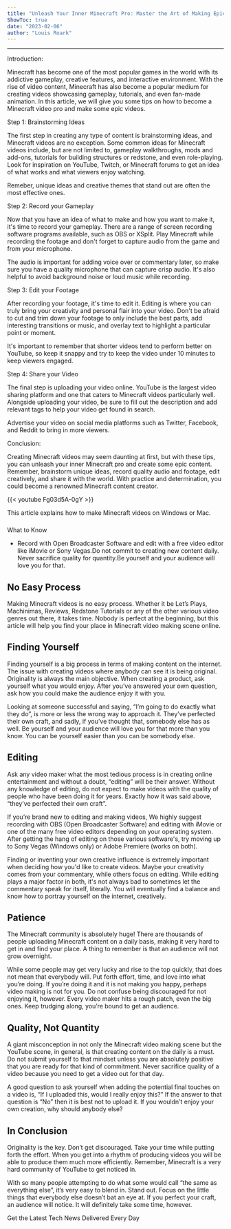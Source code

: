 ```yaml
---
title: "Unleash Your Inner Minecraft Pro: Master the Art of Making Epic Minecraft Videos with These Simple Tips!"
ShowToc: true 
date: "2023-02-06"
author: "Louis Roark"
---
```

*****
Introduction:

Minecraft has become one of the most popular games in the world with its addictive gameplay, creative features, and interactive environment. With the rise of video content, Minecraft has also become a popular medium for creating videos showcasing gameplay, tutorials, and even fan-made animation. In this article, we will give you some tips on how to become a Minecraft video pro and make some epic videos.

Step 1: Brainstorming Ideas

The first step in creating any type of content is brainstorming ideas, and Minecraft videos are no exception. Some common ideas for Minecraft videos include, but are not limited to, gameplay walkthroughs, mods and add-ons, tutorials for building structures or redstone, and even role-playing. Look for inspiration on YouTube, Twitch, or Minecraft forums to get an idea of what works and what viewers enjoy watching.

Remeber, unique ideas and creative themes that stand out are often the most effective ones.

Step 2: Record your Gameplay

Now that you have an idea of what to make and how you want to make it, it's time to record your gameplay. There are a range of screen recording software programs available, such as OBS or XSplit. Play Minecraft while recording the footage and don't forget to capture audio from the game and from your microphone.

The audio is important for adding voice over or commentary later, so make sure you have a quality microphone that can capture crisp audio. It's also helpful to avoid background noise or loud music while recording.

Step 3: Edit your Footage

After recording your footage, it's time to edit it. Editing is where you can truly bring your creativity and personal flair into your video. Don't be afraid to cut and trim down your footage to only include the best parts, add interesting transitions or music, and overlay text to highlight a particular point or moment.

It's important to remember that shorter videos tend to perform better on YouTube, so keep it snappy and try to keep the video under 10 minutes to keep viewers engaged.

Step 4: Share your Video

The final step is uploading your video online. YouTube is the largest video sharing platform and one that caters to Minecraft videos particularly well. Alongside uploading your video, be sure to fill out the description and add relevant tags to help your video get found in search.

Advertise your video on social media platforms such as Twitter, Facebook, and Reddit to bring in more viewers.

Conclusion:

Creating Minecraft videos may seem daunting at first, but with these tips, you can unleash your inner Minecraft pro and create some epic content. Remember, brainstorm unique ideas, record quality audio and footage, edit creatively, and share it with the world. With practice and determination, you could become a renowned Minecraft content creator.

{{< youtube Fg03d5A-0gY >}} 




This article explains how to make Minecraft videos on Windows or Mac.

 
### 
What to Know
 
- Record with Open Broadcaster Software and edit with a free video editor like iMovie or Sony Vegas.Do not commit to creating new content daily. Never sacrifice quality for quantity.Be yourself and your audience will love you for that.

 
##   No Easy Process  
 

Making Minecraft videos is no easy process. Whether it be Let’s Plays, Machinimas, Reviews, Redstone Tutorials or any of the other various video genres out there, it takes time. Nobody is perfect at the beginning, but this article will help you find your place in Minecraft video making scene online.

 
##   Finding Yourself  
 

Finding yourself is a big process in terms of making content on the internet. The issue with creating videos where anybody can see it is being original. Originality is always the main objective. When creating a product, ask yourself what you would enjoy. After you’ve answered your own question, ask how you could make the audience enjoy it with you.

 

Looking at someone successful and saying, “I’m going to do exactly what they do”, is more or less the wrong way to approach it. They’ve perfected their own craft, and sadly, if you’ve thought that, somebody else has as well. Be yourself and your audience will love you for that more than you know. You can be yourself easier than you can be somebody else.

 
##   Editing  
 

Ask any video maker what the most tedious process is in creating online entertainment and without a doubt, “editing” will be their answer. Without any knowledge​ of editing, do not expect to make videos with the quality of people who have been doing it for years. Exactly how it was said above, “they’ve perfected their own craft”.

 

If you’re brand new to editing and making videos, We highly suggest recording with OBS (Open Broadcaster Software) and editing with iMovie or one of the many free video editors depending on your operating system. After getting the hang of editing on those various software's, try moving up to Sony Vegas (Windows only) or Adobe Premiere (works on both).

 

Finding or inventing your own creative influence is extremely important when deciding how you'd like to create videos. Maybe your creativity comes from your commentary, while others focus on editing. While editing plays a major factor in both, it's not always bad to sometimes let the commentary speak for itself, literally. You will eventually find a balance and know how to portray yourself on the internet, creatively.

 
##   Patience  
 

The Minecraft community is absolutely huge! There are thousands of people uploading Minecraft content on a daily basis, making it very hard to get in and find your place. A thing to remember is that an audience will not grow overnight.

 

While some people may get very lucky and rise to the top quickly, that does not mean that everybody will. Put forth effort, time, and love into what you’re doing. If you’re doing it and it is not making you happy, perhaps video making is not for you. Do not confuse being discouraged for not enjoying it, however. Every video maker hits a rough patch, even the big ones. Keep trudging along, you’re bound to get an audience.

 
##   Quality, Not Quantity  
 

A giant misconception in not only the Minecraft video making scene but the YouTube scene, in general, is that creating content on the daily is a must. Do not submit yourself to that mindset unless you are absolutely positive that you are ready for that kind of commitment. Never sacrifice quality of a video because you need to get a video out for that day.

 

A good question to ask yourself when adding the potential final touches on a video is, “If I uploaded this, would I really enjoy this?” If the answer to that question is “No” then it is best not to upload it. If you wouldn’t enjoy your own creation, why should anybody else?

 
##   In Conclusion  
 

Originality is the key. Don’t get discouraged. Take your time while putting forth the effort. When you get into a rhythm of producing videos you will be able to produce them much more efficiently. Remember, Minecraft is a very hard community of YouTube to get noticed in.

 

With so many people attempting to do what some would call “the same as everything else”, it’s very easy to blend in. Stand out. Focus on the little things that everybody else doesn’t bat an eye at. If you perfect your craft, an audience will notice. It will definitely take some time, however. 

 

Get the Latest Tech News Delivered Every Day




